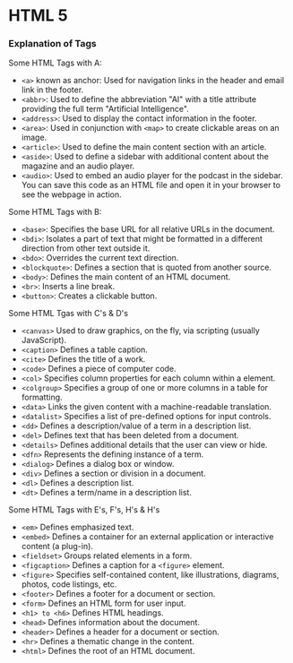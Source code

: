 # HTML 5

### Explanation of Tags

Some HTML Tags with A:

- `<a>` known as anchor: Used for navigation links in the header and email link in the footer.
- `<abbr>`: Used to define the abbreviation "AI" with a title attribute providing the full term "Artificial Intelligence".
- `<address>`: Used to display the contact information in the footer.
- `<area>`: Used in conjunction with `<map>` to create clickable areas on an image.
- `<article>`: Used to define the main content section with an article.
- `<aside>`: Used to define a sidebar with additional content about the magazine and an audio player.
- `<audio>`: Used to embed an audio player for the podcast in the sidebar.
  You can save this code as an HTML file and open it in your browser to see the webpage in action.

Some HTML Tags with B:

- `<base>`: Specifies the base URL for all relative URLs in the document.
- `<bdi>`: Isolates a part of text that might be formatted in a different direction from other text outside it.
- `<bdo>`: Overrides the current text direction.
- `<blockquote>`: Defines a section that is quoted from another source.
- `<body>`: Defines the main content of an HTML document.
- `<br>`: Inserts a line break.
- `<button>`: Creates a clickable button.

Some HTML Tgas with C's & D's

- `<canvas>` Used to draw graphics, on the fly, via scripting (usually JavaScript).
- `<caption>` Defines a table caption.
- `<cite>` Defines the title of a work.
- `<code>` Defines a piece of computer code.
- `<col>` Specifies column properties for each column within a <colgroup> element.
- `<colgroup>` Specifies a group of one or more columns in a table for formatting.
- `<data>` Links the given content with a machine-readable translation.
- `<datalist>` Specifies a list of pre-defined options for input controls.
- `<dd>` Defines a description/value of a term in a description list.
- `<del>` Defines text that has been deleted from a document.
- `<details>` Defines additional details that the user can view or hide.
- `<dfn>` Represents the defining instance of a term.
- `<dialog>` Defines a dialog box or window.
- `<div>` Defines a section or division in a document.
- `<dl>` Defines a description list.
- `<dt>` Defines a term/name in a description list.

Some HTML Tags with E's, F's, H's & H's

- `<em>` Defines emphasized text.
- `<embed>` Defines a container for an external application or interactive content (a plug-in).
- `<fieldset>` Groups related elements in a form.
- `<figcaption>` Defines a caption for a `<figure>` element.
- `<figure>` Specifies self-contained content, like illustrations, diagrams, photos, code listings, etc.
- `<footer>` Defines a footer for a document or section.
- `<form>` Defines an HTML form for user input.
- `<h1> to <h6>` Defines HTML headings.
- `<head>` Defines information about the document.
- `<header>` Defines a header for a document or section.
- `<hr>` Defines a thematic change in the content.
- `<html>` Defines the root of an HTML document.
